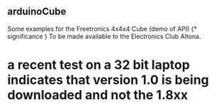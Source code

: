 ## arduinoCube
Some examples for the Freetronics 4x4x4 Cube (demo of API)  {* significance }
To be made available to the Electronics Club Altona.

# a recent test on a 32 bit laptop indicates that version 1.0 is being downloaded and not the 1.8xx

